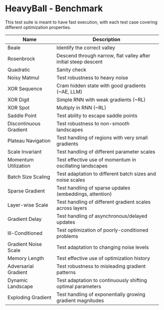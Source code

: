 # HeavyBall - Benchmark

This test suite is meant to have fast execution, with each test case covering different optimization properties.

| Name         | Description                                                     |
|--------------|-----------------------------------------------------------------|
| Beale        | Identify the correct valley                                      |
| Rosenbrock   | Descend through narrow, flat valley after initial steep descent |
| Quadratic    | Sanity check                                                    |
| Noisy Matmul | Test robustness to heavy noise                                  |
| XOR Sequence | Cram hidden state with good gradients (~AE, LLM)                |
| XOR Digit    | Simple RNN with weak gradients (~RL)                            |
| XOR Spot     | Multiply in RNN (~RL)                                           |
| Saddle Point | Test ability to escape saddle points                            |
| Discontinuous Gradient | Test robustness to non-smooth landscapes              |
| Plateau Navigation | Test handling of regions with very small gradients        |
| Scale Invariant | Test handling of different parameter scales                  |
| Momentum Utilization | Test effective use of momentum in oscillating landscapes |
| Batch Size Scaling | Test adaptation to different batch sizes and noise scales |
| Sparse Gradient | Test handling of sparse updates (embeddings, attention)      |
| Layer-wise Scale | Test handling of different gradient scales across layers    |
| Gradient Delay | Test handling of asynchronous/delayed updates                 |
| Ill-Conditioned | Test optimization of poorly-conditioned problems             |
| Gradient Noise Scale | Test adaptation to changing noise levels                |
| Memory Length | Test effective use of optimization history                     |
| Adversarial Gradient | Test robustness to misleading gradient patterns        |
| Dynamic Landscape | Test adaptation to continuously shifting optimal parameters |
| Exploding Gradient | Test handling of exponentially growing gradient magnitudes |
